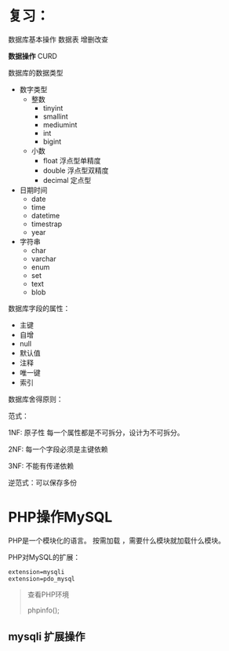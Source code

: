 # 复习：
数据库基本操作 数据表 增删改查 

**数据操作**  CURD

数据库的数据类型 

+ 数字类型
  + 整数
    + tinyint
    + smallint
    + mediumint
    + int
    + bigint
  + 小数
    + float 浮点型单精度
    + double 浮点型双精度
    + decimal 定点型
+ 日期时间
  + date
  + time
  + datetime
  + timestrap
  + year
+ 字符串
  + char
  + varchar
  + enum
  + set
  + text
  + blob

数据库字段的属性：

+ 主键
+ 自增
+ null
+ 默认值
+ 注释
+ 唯一键 
+ 索引

数据库舍得原则：

范式：

1NF: 原子性  每一个属性都是不可拆分，设计为不可拆分。

2NF: 每一个字段必须是主键依赖

3NF: 不能有传递依赖

逆范式：可以保存多份

# PHP操作MySQL

PHP是一个模块化的语言。 按需加载 ，需要什么模块就加载什么模块。

PHP对MySQL的扩展：

```
extension=mysqli
extension=pdo_mysql
```



> 查看PHP环境
>
> phpinfo();

## mysqli 扩展操作

